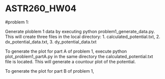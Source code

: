 # ASTR260_HW04
#problem 1:

Generate ploblem 1 data by executing python problem1_generate_data.py. This will create three files in the local directory: 1. calculated_potential.txt, 2. dx_potential_data.txt, 3. dy_potential_data.txt

To generate the plot for part A of problem 1, execute python plot_problem1_partA.py in the same directory the calculated_potential.txt file is located. This will generate a countour plot of the potential. 

To generate the plot for part B of problem 1, 
